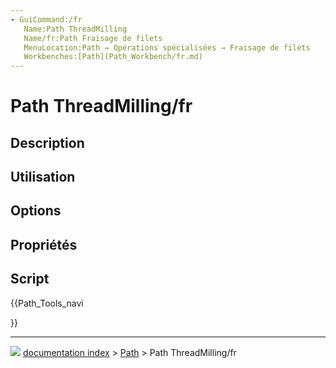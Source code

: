 ```yaml
---
- GuiCommand:/fr
   Name:Path ThreadMilling
   Name/fr:Path Fraisage de filets
   MenuLocation:Path → Opérations spécialisées → Fraisage de filets
   Workbenches:[Path](Path_Workbench/fr.md)
---
```


# Path ThreadMilling/fr

## Description



## Utilisation

## Options



## Propriétés



## Script





{{Path_Tools_navi

}}



---
![](images/Right_arrow.png) [documentation index](../README.md) > [Path](Path_Workbench.md) > Path ThreadMilling/fr
